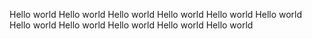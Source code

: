 Hello world
Hello world
Hello world
Hello world
Hello world
Hello world
Hello world
Hello world
Hello world
Hello world
Hello world
